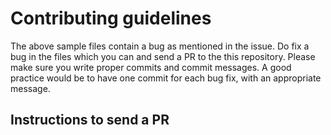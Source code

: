 # Contributing guidelines
The above sample files contain a bug as mentioned in the issue. Do fix a bug in the files which you
can and send a PR to the this repository. Please make sure you write proper commits and commit messages.
A good practice would be to have one commit for each bug fix, with an appropriate message.

## Instructions to send a PR

